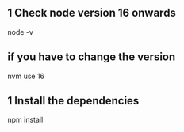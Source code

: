 ## 1 Check node version 16 onwards

node -v

## if you have to change the version

nvm use 16

## 1 Install the dependencies

npm install